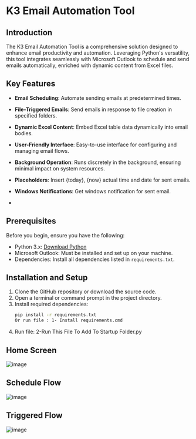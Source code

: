 # K3 Email Automation Tool

## Introduction

The K3 Email Automation Tool is a comprehensive solution designed to enhance email productivity and automation. Leveraging Python's versatility, this tool integrates seamlessly with Microsoft Outlook to schedule and send emails automatically, enriched with dynamic content from Excel files.

## Key Features

- **Email Scheduling**: Automate sending emails at predetermined times.
- **File-Triggered Emails**: Send emails in response to file creation in specified folders.
- **Dynamic Excel Content**: Embed Excel table data dynamically into email bodies.
- **User-Friendly Interface**: Easy-to-use interface for configuring and managing email flows.
- **Background Operation**: Runs discretely in the background, ensuring minimal impact on system resources.
-  **Placeholders**: Insert {today}, {now} actual time and date for sent emails.
-  **Windows Notifications**: Get windows notification for sent email.
 
  - 
## Prerequisites

Before you begin, ensure you have the following:

- Python 3.x: [Download Python](https://www.python.org/downloads/)
- Microsoft Outlook: Must be installed and set up on your machine.
- Dependencies: Install all dependencies listed in `requirements.txt`.

## Installation and Setup

1. Clone the GitHub repository or download the source code.
3. Open a terminal or command prompt in the project directory.
4. Install required dependencies:
   ```bash
   pip install -r requirements.txt
   Or run file : 1- Install requirements.cmd
5. Run file: 2-Run This File To Add To Startup Folder.py

## Home Screen

![image](https://github.com/kareemelthird/outlook_automation/assets/166843560/e7881763-5eee-4f82-b109-377249b42f1b)


## Schedule Flow

![image](https://github.com/kareemelthird/outlook_automation/assets/166843560/b13830e4-6952-46b2-9e77-43ca90effe8c)


## Triggered Flow


![image](https://github.com/kareemelthird/outlook_automation/assets/166843560/ee3765eb-4d02-4cbc-a2ec-083e2a511a06)



